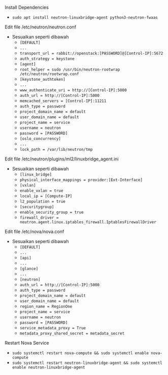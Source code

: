 Install Dependencies
- `````sudo apt install neutron-linuxbridge-agent python3-neutron-fwaas`````

Edit file /etc/neutron/neutron.conf
- Sesuaikan seperti dibawah
  - `````[DEFAULT]`````
  - `````...`````
  - `````transport_url = rabbit://openstack:[PASSWORD]@[Control-IP]:5672`````
  - `````auth_strategy = keystone`````
  - `````[agent]`````
  - `````root_helper = sudo /usr/bin/neutron-rootwrap /etc/neutron/rootwrap.conf`````
  - `````[keystone_authtoken]`````
  - `````...`````
  - `````www_authenticate_uri = http://[Control-IP]:5000`````
  - `````auth_url = http://[Control-IP]:5000`````
  - `````memcached_servers = [Control-IP]:11211`````
  - `````auth_type = password`````
  - `````project_domain_name = default`````
  - `````user_domain_name = default`````
  - `````project_name = service`````
  - `````username = neutron`````
  - `````password = [PASSWORD]`````
  - `````[oslo_concurrency]`````
  - `````...`````
  - `````lock_path = /var/lib/neutron/tmp`````

Edit file /etc/neutron/plugins/ml2/linuxbridge_agent.ini
- Sesuaikan seperti dibawah  
  - `````[linux_bridge]`````
  - `````physical_interface_mappings = provider:[Ext-Interface]`````
  - `````[vxlan]`````
  - `````enable_vxlan = true`````
  - `````local_ip = [Compute-IP]`````
  - `````l2_population = true`````
  - `````[securitygroup]`````
  - `````enable_security_group = true`````
  - `````firewall_driver = neutron.agent.linux.iptables_firewall.IptablesFirewallDriver`````

Edit file /etc/nova/nova.conf
- Sesuaikan seperti dibawah
  - `````[DEFAULT]`````
  - `````...`````
  - `````[api]`````
  - `````...`````
  - `````[glance]`````
  - `````...`````
  - `````[neutron]`````
  - `````auth_url = http://[Control-IP]:5000`````
  - `````auth_type = password`````
  - `````project_domain_name = default`````
  - `````user_domain_name = default`````
  - `````region_name = RegionOne`````
  - `````project_name = service`````
  - `````username = neutron`````
  - `````password = [PASSWORD]`````
  - `````service_metadata_proxy = True`````
  - `````metadata_proxy_shared_secret = metadata_secret`````
  
Restart Nova Service
- `````sudo systemctl restart nova-compute && sudo systemctl enable nova-compute`````
- `````sudo systemctl restart neutron-linuxbridge-agent && sudo systemctl enable neutron-linuxbridge-agent`````
